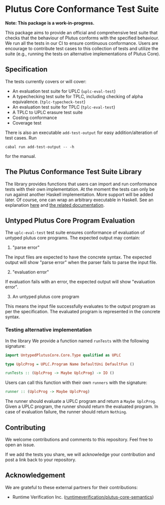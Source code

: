 # Plutus Core Conformance Test Suite

**Note: This package is a work-in-progress.**

This package aims to provide an official and comprehensive test suite that checks that the behaviour of Plutus conforms with the specified behaviour. We run all the tests in our CI to ensure continuous conformance. Users are encourage to contribute test cases to this collection of tests and utilize the suite (e.g., running the tests on alternative implementations of Plutus Core).

## Specification

The tests currently covers or will cover:

- An evaluation test suite for UPLC (`uplc-eval-test`)
- A typechecking test suite for TPLC, including checking of alpha equivalence. (`tplc-typecheck-test`)
- An evaluation test suite for TPLC (`tplc-eval-test`)
- A TPLC to UPLC erasure test suite
- Costing conformance 
- Coverage test

There is also an executable `add-test-output` for easy addition/alteration of test cases. Run

`cabal run add-test-output -- -h`

for the manual.

## The Plutus Conformance Test Suite Library

The library provides functions that users can import and run conformance tests with their own implementation. At the moment the tests can only be run against another Haskell implementation. More support will be added later. Of course, one can wrap an arbitrary executable in Haskell. See an explanation [here](https://www.fpcomplete.com/blog/2017/02/typed-process/) and [the related documentation](https://www.stackage.org/haddock/lts-19.11/typed-process-0.2.10.1/System-Process-Typed.html).

## Untyped Plutus Core Program Evaluation

The `uplc-eval-test` test suite ensures conformance of evaluation of untyped plutus core programs. The expected output may contain:

1. "parse error"

The input files are expected to have the concrete syntax. The expected output will show "parse error" when the parser fails to parse the input file.

2. "evaluation error"

If evaluation fails with an error, the expected output will show "evaluation error".

3. An untyped plutus core program

This means the input file successfully evaluates to the output program as per the specification. The evaluated program is represented in the concrete syntax.

<!-- 
### The CEK machine

The included UPLC test suite uses the CEK machine as the runner.

``` -->

### Testing alternative implementation

In the library We provide a function named `runTests` with the following signature:

```haskell
import UntypedPlutusCore.Core.Type qualified as UPLC

type UplcProg = UPLC.Program Name DefaultUni DefaultFun ()

runTests :: (UplcProg -> Maybe UplcProg) -> IO ()
```

Users can call this function with their own `runners` with the signature:

```haskell
runner :: (UplcProg -> Maybe UplcProg)
```

The runner should evaluate a UPLC program and return a `Maybe UplcProg`. Given a UPLC program, the runner should return the evaluated program. In case of evaluation failure, the runner should return `Nothing`.

<!-- 
### Type checker

The type checker synthesizes the kind of a given type and the type of a given term. This does not involve any form of inference as Plutus Core is already fully typed. It merely checks the consistency of all variable declarations and the well-formedness of types and terms, while deriving the kind or type of the given type or term.

NB: The type checker requires terms to meet the global uniqueness property. If this is not a given, use a renamer pass to suitably pre-process the term in question.

The `plc` executable can be used to type check programs. Run `cabal run plc typecheck -- -h` in the plutus directory for a full list of options.
 -->

## Contributing

We welcome contributions and comments to this repository. Feel free to open an issue. 

If we add the tests you share, we will acknowledge your contribution and post a link back to your repository. 

## Acknowledgement

We are grateful to these external partners for their contributions:

- Runtime Verification Inc. ([runtimeverification/plutus-core-semantics](https://github.com/runtimeverification/plutus-core-semantics/tree/master/tests))

